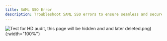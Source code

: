 ```yaml
---
title: SAML SSO Error
description: Troubleshoot SAML SSO errors to ensure seamless and secure access to your Expensify account.
---
```


![Test for HD audit, this page will be hidden and and later deleted]({{site.url}}/assets/images/SAML-SSO).png){:width="100%"}
